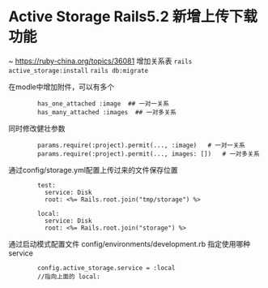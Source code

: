 # Active Storage Rails5.2 新增上传下载功能

~ https://ruby-china.org/topics/36081
增加关系表
`rails active_storage:install`
`rails db:migrate`

在modle中增加附件，可以有多个
```
        has_one_attached :image  ## 一对一关系
        has_many_attached :images  ## 一对多关系
```
同时修改健壮参数
```
        params.require(:project).permit(..., :image)   # 一对一关系
        params.require(:project).permit(..., images: [])   # 一对多关系
```
通过config/storage.yml配置上传过来的文件保存位置
```
        test:
          service: Disk
          root: <%= Rails.root.join("tmp/storage") %>

        local:
          service: Disk
          root: <%= Rails.root.join("storage") %>
```
通过启动模式配置文件 config/environments/development.rb 指定使用哪种 service
```
        config.active_storage.service = :local
        //指向上面的 local:
```
